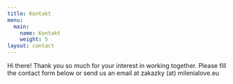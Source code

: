 ```yaml
---
title: Kontakt
menu:
  main:
    name: Kontakt
    weight: 5
layout: contact
---
```

Hi there! Thank you so much for your interest in working together. Please fill the contact form below or send us an email at zakazky (at) milenialove.eu
